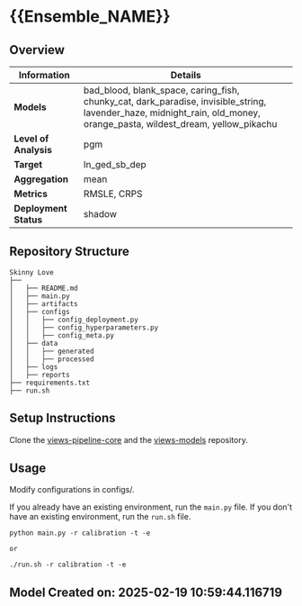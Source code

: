 # {{Ensemble_NAME}} 
## Overview


| Information         | Details                        |
|---------------------|--------------------------------|
| **Models** | bad_blood, blank_space, caring_fish, chunky_cat, dark_paradise, invisible_string, lavender_haze, midnight_rain, old_money, orange_pasta, wildest_dream, yellow_pikachu                  |
| **Level of Analysis** | pgm            |
| **Target**         | ln_ged_sb_dep |
| **Aggregation**       |  mean   |
| **Metrics**       |  RMSLE, CRPS    |
| **Deployment Status**       |  shadow    |

## Repository Structure

```
Skinny Love
├── 
│   ├── README.md
│   ├── main.py
│   ├── artifacts
│   ├── configs
│   │   ├── config_deployment.py
│   │   ├── config_hyperparameters.py
│   │   ├── config_meta.py
│   ├── data
│   │   ├── generated
│   │   ├── processed
│   ├── logs
│   ├── reports
├── requirements.txt
├── run.sh
```

## Setup Instructions

Clone the [views-pipeline-core](https://github.com/views-platform/views-pipeline-core) and the [views-models](https://github.com/views-platform/views-models) repository.


## Usage
Modify configurations in configs/.

If you already have an existing environment, run the `main.py` file. If you don't have an existing environment, run the `run.sh` file. 

```
python main.py -r calibration -t -e

or

./run.sh -r calibration -t -e
```

## Model Created on: 2025-02-19 10:59:44.116719

